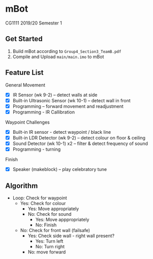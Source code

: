 # mBot
CG1111 2019/20 Semester 1

## Get Started
1. Build mBot according to `Group4_Section3_TeamB.pdf`
2. Compile and Upload `main/main.imo` to mBot

## Feature List
General Movement
- [x] IR Sensor (wk 9-2) – detect walls at side 
- [x] Built-in Ultrasonic Sensor (wk 10-1) – detect wall in front
- [x] Programming – forward movement and readjustment
- [x] Programming - IR Callibration

Waypoint Challenges
- [x] Built-in IR sensor - detect waypoint / black line
- [x] Built-in LDR Detector (wk 9-2) – detect colour on floor & ceiling
- [x] Sound Detector (wk 10-1) x2 – filter & detect frequency of sound
- [x] Programming - turning

Finish
- [x] Speaker (makeblock) – play celebratory tune

## Algorithm
* Loop: Check for waypoint
	* Yes: Check for colour
		* Yes: Move appropriately
		* No: Check for sound
			* Yes: Move apppropriately
			* No: Finish
	* No: Check for front wall (failsafe)
		* Yes: Check side wall - right wall present?
			* Yes: Turn left
			* No: Turn right
		* No: move forward